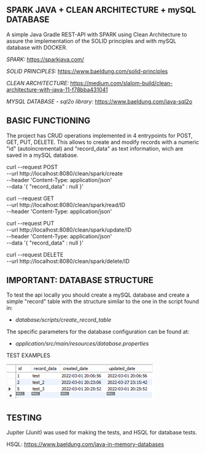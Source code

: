 SPARK JAVA + CLEAN ARCHITECTURE + mySQL DATABASE
------------------------------------------------------------------------------------------------------------------------
A simple Java Gradle REST-API with SPARK using Clean Architecture to assure the implementation of the SOLID principles and with mySQL database with DOCKER.

*SPARK:*
https://sparkjava.com/

*SOLID PRINCIPLES:*
https://www.baeldung.com/solid-principles

*CLEAN ARCHITECTURE:*
https://medium.com/slalom-build/clean-architecture-with-java-11-f78bba431041

*MYSQL DATABASE - sql2o library:*
https://www.baeldung.com/java-sql2o


BASIC FUNCTIONING
------------------------------------------------------------------------------------------------------------------------
The project has CRUD operations implemented in 4 entrypoints for POST, GET, PUT, DELETE.
This allows to create and modify records with a numeric "id" (autoincremental) and "record_data" as text information,
wich are saved in a mySQL database.

curl --request POST \
  --url http://localhost:8080/clean/spark/create \
  --header 'Content-Type: application/json' \
  --data '{
	"record_data" : null
}'

curl --request GET \
  --url http://localhost:8080/clean/spark/read/ID \
  --header 'Content-Type: application/json'
  
curl --request PUT \
--url http://localhost:8080/clean/spark/update/ID \
--header 'Content-Type: application/json' \
--data '{
"record_data" : null }'

curl --request DELETE \
--url http://localhost:8080/clean/spark/delete/ID


IMPORTANT: DATABASE STRUCTURE
------------------------------------------------------------------------------------------------------------------------
To test the api locally you should create a mySQL database and create a simple "record" table with
the structure similar to the one in the script found in:
- *database/scripts/create_record_table*

The specific parameters for the database configuration can be found at:

- *application/src/main/resources/database.properties*

TEST EXAMPLES

![img_1.png](img_1.png)

TESTING
------------------------------------------------------------------------------------------------------------------------
Jupiter (Junit) was used for making the tests, and HSQL for database tests.

HSQL: https://www.baeldung.com/java-in-memory-databases
